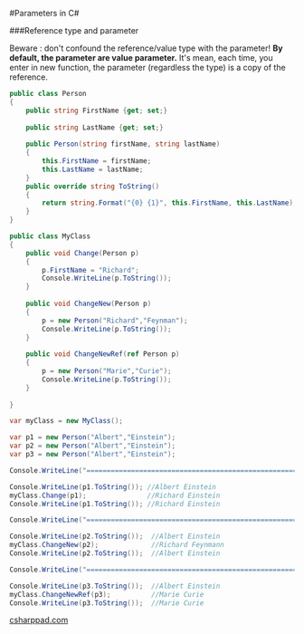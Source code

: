 #Parameters in C#

###Reference type and parameter

Beware : don't confound the reference/value type with the parameter!
__By default, the parameter are value parameter.__ It's mean, each time, you enter in new function, the parameter (regardless the type) is a copy of the reference. 


```cs
public class Person
{
    public string FirstName {get; set;}
    
    public string LastName {get; set;}
    
    public Person(string firstName, string lastName)
    {
        this.FirstName = firstName;
        this.LastName = lastName;
    }
    public override string ToString()
    {
        return string.Format("{0} {1}", this.FirstName, this.LastName);    
    }
}

public class MyClass
{
    public void Change(Person p)
    {
        p.FirstName = "Richard";
        Console.WriteLine(p.ToString());
    }
    
    public void ChangeNew(Person p)
    {
        p = new Person("Richard","Feynman");
        Console.WriteLine(p.ToString());
    }
    
    public void ChangeNewRef(ref Person p)
    {
        p = new Person("Marie","Curie");
        Console.WriteLine(p.ToString());
    }
    
}

var myClass = new MyClass();

var p1 = new Person("Albert","Einstein");
var p2 = new Person("Albert","Einstein");
var p3 = new Person("Albert","Einstein");

Console.WriteLine("====================================================");

Console.WriteLine(p1.ToString()); //Albert Einstein
myClass.Change(p1);               //Richard Einstein
Console.WriteLine(p1.ToString()); //Richard Einstein

Console.WriteLine("====================================================");

Console.WriteLine(p2.ToString());  //Albert Einstein   
myClass.ChangeNew(p2);             //Richard Feynmann
Console.WriteLine(p2.ToString());  //Albert Einstein

Console.WriteLine("====================================================");

Console.WriteLine(p3.ToString());  //Albert Einstein
myClass.ChangeNewRef(p3);          //Marie Curie
Console.WriteLine(p3.ToString());  //Marie Curie
```

[csharppad.com](http://csharppad.com/gist/4bd34d5e7f991ef4657786f531712d6e)

